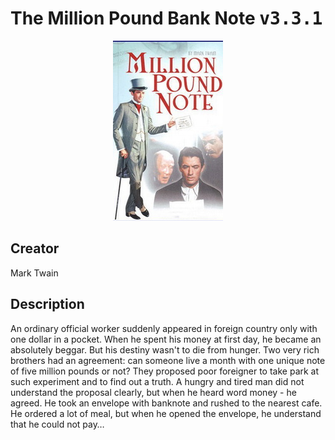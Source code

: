 
# The Million Pound Bank Note <kbd>v3.3.1</kbd>

<center>
  <img src="./cover-1024.jpg"/>
</center>

## Creator
Mark Twain

## Description
<p>An ordinary official worker suddenly appeared in foreign country only with one dollar in a pocket. When he spent his money at first day, he became an absolutely beggar. But his destiny wasn't to die from hunger. Two very rich brothers had an agreement: can someone live a month with one unique note of five million pounds or not? They proposed poor foreigner to take park at such experiment and to find out a truth. A hungry and tired man did not understand the proposal clearly, but when he heard word money - he agreed. He took an envelope with banknote and rushed to the nearest cafe. He ordered a lot of meal, but when he opened the envelope, he understand that he could not pay…</p>

